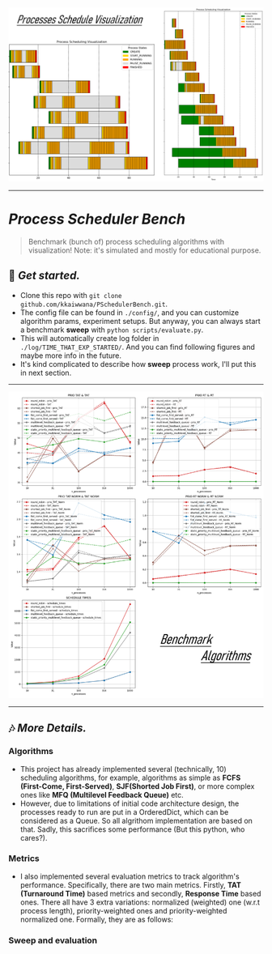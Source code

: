 <img src='assets/vis.png'    alt="vis"/>

---------

# *Process Scheduler Bench*
> Benchmark (bunch of) process scheduling algorithms with visualization! Note: it's  simulated and mostly for educational
> purpose.

## 🔮 *Get started.*
- Clone this repo with `git clone github.com/kkaiwwana/PSchedulerBench.git`.
- The config file can be found in `./config/`, and you can customize algorithm params, experiment setups. But anyway, 
you can always start a benchmark **sweep** with `python scripts/evaluate.py`.
- This will automatically create log folder in `./log/TIME_THAT_EXP_STARTED/`. And you can find following figures and maybe
more info in the future.
- It's kind complicated to describe how **sweep** process work, I'll put this in next section.

------

<img src='assets/bench.png'    alt="bench"/>

______
## 🎶 *More Details.*
### Algorithms
- This project has already implemented several (technically, 10) scheduling algorithms, for example, 
algorithms as simple as **FCFS (First-Come, First-Served)**, **SJF(Shorted Job First)**, or more complex ones like
**MFQ (Multilevel Feedback Queue)** etc. 
- However, due to limitations of initial code architecture design, the processes
ready to run are put in a OrderedDict, which can be considered as a Queue. So all algrithom implementation are based on
that. Sadly, this sacrifices some performance (But this python, who cares?).

### Metrics

- I also implemented several evaluation metrics to track algorithm's performance. Specifically, there are two main metrics.
Firstly, **TAT (Turnaround Time)** based metrics and secondly, **Response Time** based ones. There all have 3 extra variations:
normalized (weighted) one (w.r.t process length), priority-weighted ones and priority-weighted normalized one. Formally,
they are as follows:


### Sweep and evaluation

